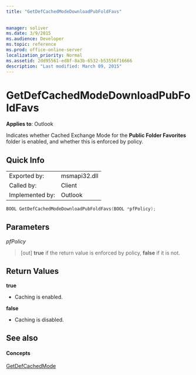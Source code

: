 ```yaml
---
title: "GetDefCachedModeDownloadPubFoldFavs"
 
 
manager: soliver
ms.date: 3/9/2015
ms.audience: Developer
ms.topic: reference
ms.prod: office-online-server
localization_priority: Normal
ms.assetid: 2dd95561-ed8f-8a3b-6532-b53556f16666
description: "Last modified: March 09, 2015"
---
```


# GetDefCachedModeDownloadPubFoldFavs

  
  
**Applies to**: Outlook 
  
Indicates whether Cached Exchange Mode for the **Public Folder Favorites** folder is enabled, and whether this is enforced by policy. 
  
## Quick Info

|||
|:-----|:-----|
|Exported by:  <br/> |msmapi32.dll  <br/> |
|Called by:  <br/> |Client  <br/> |
|Implemented by:  <br/> |Outlook  <br/> |
   
```cpp
BOOL GetDefCachedModeDownloadPubFoldFavs(BOOL *pfPolicy); 

```

## Parameters

 _pfPolicy_
  
> [out] **true** if the return value is enforced by policy, **false** if it is not. 
    
## Return Values

 **true**
  
- Caching is enabled.
    
 **false**
  
- Caching is disabled.
    
## See also

#### Concepts

[GetDefCachedMode](getdefcachedmode.md)

